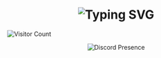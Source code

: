 <h1 align="center">
  <img src="https://readme-typing-svg.demolab.com?font=Fira+Code&size=28&pause=1000&center=true&vCenter=true&width=600&lines=Hello+There!;Welcome+to+My+GitHub+Page!;I'm+Rehuel!" alt="Typing SVG" />
</h1>

<p align="left">
  <img src="https://komarev.com/ghpvc/?username=qwertikal&label=Visitors&color=blue&style=flat-square" alt="Visitor Count" />
</p>

<p align="center">
  <img src="https://lanyard.cnrad.dev/api/984159948516782080" alt="Discord Presence" />
</p>
